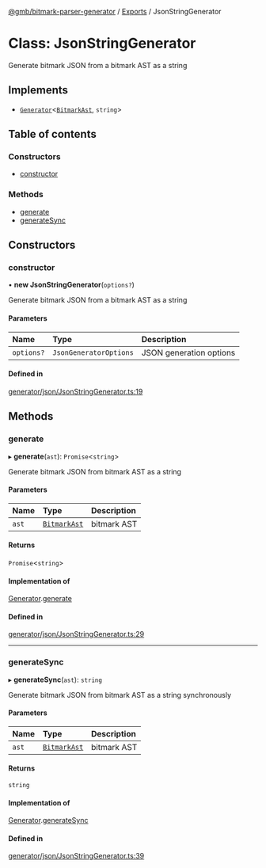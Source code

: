 [@gmb/bitmark-parser-generator](../API.md) / [Exports](../modules.md) / JsonStringGenerator

# Class: JsonStringGenerator

Generate bitmark JSON from a bitmark AST as a string

## Implements

- [`Generator`](../interfaces/Generator.md)<[`BitmarkAst`](../interfaces/BitmarkAst.md), `string`\>

## Table of contents

### Constructors

- [constructor](JsonStringGenerator.md#constructor)

### Methods

- [generate](JsonStringGenerator.md#generate)
- [generateSync](JsonStringGenerator.md#generateSync)

## Constructors

### constructor

• **new JsonStringGenerator**(`options?`)

Generate bitmark JSON from a bitmark AST as a string

#### Parameters

| Name | Type | Description |
| :------ | :------ | :------ |
| `options?` | `JsonGeneratorOptions` | JSON generation options |

#### Defined in

[generator/json/JsonStringGenerator.ts:19](https://github.com/getMoreBrain/bitmark-parser-generator/blob/7c62fdc/src/generator/json/JsonStringGenerator.ts#L19)

## Methods

### generate

▸ **generate**(`ast`): `Promise`<`string`\>

Generate bitmark JSON from bitmark AST as a string

#### Parameters

| Name | Type | Description |
| :------ | :------ | :------ |
| `ast` | [`BitmarkAst`](../interfaces/BitmarkAst.md) | bitmark AST |

#### Returns

`Promise`<`string`\>

#### Implementation of

[Generator](../interfaces/Generator.md).[generate](../interfaces/Generator.md#generate)

#### Defined in

[generator/json/JsonStringGenerator.ts:29](https://github.com/getMoreBrain/bitmark-parser-generator/blob/7c62fdc/src/generator/json/JsonStringGenerator.ts#L29)

___

### generateSync

▸ **generateSync**(`ast`): `string`

Generate bitmark JSON from bitmark AST as a string synchronously

#### Parameters

| Name | Type | Description |
| :------ | :------ | :------ |
| `ast` | [`BitmarkAst`](../interfaces/BitmarkAst.md) | bitmark AST |

#### Returns

`string`

#### Implementation of

[Generator](../interfaces/Generator.md).[generateSync](../interfaces/Generator.md#generateSync)

#### Defined in

[generator/json/JsonStringGenerator.ts:39](https://github.com/getMoreBrain/bitmark-parser-generator/blob/7c62fdc/src/generator/json/JsonStringGenerator.ts#L39)
